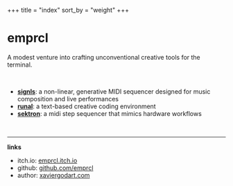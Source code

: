 +++
title = "index"
sort_by = "weight"
+++

# emprcl

A modest venture into crafting unconventional creative tools for the terminal.

<br/>

 - [**signls**](/signls/): a non-linear, generative MIDI sequencer designed for music composition and live performances
 - [**runal**](/runal/): a text-based creative coding environment
 - [**sektron**](/sektron/): a midi step sequencer that mimics hardware workflows

<br/>

---

**links**
 * itch.io: [emprcl.itch.io](https://emprcl.itch.io/)
 * github: [github.com/emprcl](https://github.com/emprcl)
 * author: [xaviergodart.com](https://www.xaviergodart.com)
